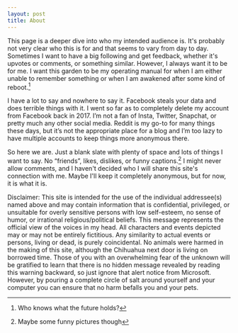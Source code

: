 ```yaml
---
layout: post
title: About
---
```

This page is a deeper dive into who my intended audience is. It's probably not very clear who this is for and that seems to vary from day to day.  Sometimes I want to have a big following and get feedback, whether it's upvotes or comments, or something similar.  However, I always want it to be for me.  I want this garden to be my operating manual for when I am either unable to remember something or when I am awakened after some kind of reboot.[^1]

I have a lot to say and nowhere to say it. Facebook steals your data and does terrible things with it. I went so far as to completely delete my account from Facebook back in 2017. I’m not a fan of Insta, Twitter, Snapchat, or pretty much any other social media. Reddit is my go-to for many things these days, but it’s not the appropriate place for a blog and I’m too lazy to have multiple accounts to keep things more anonymous there.

So here we are. Just a blank slate with plenty of space and lots of things I want to say. No “friends”, likes, dislikes, or funny captions.[^2] I might never allow comments, and I haven't decided who I will share this site's connection with me.  Maybe I'll keep it completely anonymous, but for now, it is what it is.

Disclaimer: This site is intended for the use of the individual addressee(s) named above and may contain information that is confidential, privileged, or unsuitable for overly sensitive persons with low self-esteem, no sense of humor, or irrational religious/political beliefs. This message represents the official view of the voices in my head. All characters and events depicted may or may not be entirely fictitious. Any similarity to actual events or persons, living or dead, is purely coincidental. No animals were harmed in the making of this site, although the Chihuahua next door is living on borrowed time. Those of you with an overwhelming fear of the unknown will be gratified to learn that there is no hidden message revealed by reading this warning backward, so just ignore that alert notice from Microsoft. However, by pouring a complete circle of salt around yourself and your computer you can ensure that no harm befalls you and your pets.

[^1]: Who knows what the future holds?
[^2]: Maybe some funny pictures though